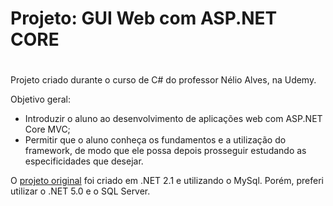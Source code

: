 # Projeto: GUI Web com ASP.NET CORE <h1>

Projeto criado durante o curso de C# do professor Nélio Alves, na Udemy. 


Objetivo geral:

  * Introduzir o aluno ao desenvolvimento de aplicações web com ASP.NET Core MVC;
  * Permitir que o aluno conheça os fundamentos e a utilização do framework, de modo que ele
   possa depois prosseguir estudando as especificidades que desejar.


O [projeto original](https://github.com/acenelio/workshop-asp-net-core-mvc) foi criado em .NET 2.1 e utilizando o MySql. Porém, preferi utilizar o .NET 5.0 
e o SQL Server.
